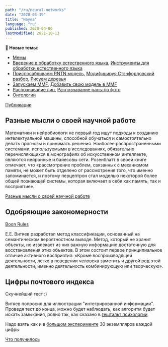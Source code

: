 ```yaml
---
path: "/ru/neural-networks"
date: "2020-03-19"
title: "Наука"
language: "ru"
published: 2020-04-06
lastModified: 2021-10-13
---
```


**📣 Новые темы**:
- [Мемы](/ru/neural-networks/memes)
- [Введение в обработку естественного языка](/ru/neural-networks/nlp-introduction), [Инструменты для обработки естественного языка](/ru/neural-networks/nlp-toolkits)
- [Приспосабливаем RNTN модель](/ru/neural-networks/adapt-rntn-model), [Модифицируя Стэнфордовский разбор](/ru/neural-networks/modifying-stanford-parser), [Рисуем деревья](/ru/neural-networks/visualize-sentence-parse-trees)
- [Запускаем MMF](/ru/neural-networks/mmf), [Добавить свою модель в MMF](/ru/neural-networks/mmf-add-new-model)
- [Распознавание лиц](/ru/neural-networks/face-recognition), [Распознавание расы по фото](/ru/neural-networks/race-recognition)
- [Онтологии](/ru/neural-networks/ontologies)


[Публикации](/ru/neural-networks/publications)

## Разные мысли о своей научной работе

Математики и нейробиологи не первый год ищут подходы к созданию интелектуальной машины,
способной обучаться и самостоятельно делать прогнозы и принимать решения.
Наиболее распространенными системами, используемыми в исследованиях, обязательно перечисляющихся
в монографиях об искусственном интеллекте, являются нейронные и байесовы сети.
Розенблатт в своей книге отмечает, что &#171;рассмотрение проблем, связанных с механизмом памяти,
не может быть отделено от рассмотрения того, что именно запоминается, и поэтому перцептрон стал
моделью некоторой более общей познающей системы, которая включает в себя как память, так и восприятие&#187;.

[Разные мысли о своей научной работе](/ru/neural-networks/roadmap)




## Одобряющие закономерности

[Boon Rules](https://sourceforge.net/projects/boonrules/)

Е.Е. Витяев разработал метод классификации, основанный на семантическом вероятностном выводе.
Метод, который не хранит объекты, но извлекает из них важную информацию достаточную для восстановления этих объектов.
В этом состоит первое принципиальное отличие активного восприятия:
&#171;Кроме воспроизводящей деятельности, легко в поведении человека заметить и другой род этой деятельности,
именно деятельность комбинирующую или творческую&#187;.


## Цифры почтового индекса

Скучнейший тест :)

Витяев попросил для иллюстрации "интегрированной информации".
Проведя тест до конца, можно будет наблюдать, как алгоритм будет искать замыкания, ровно так, как сказано в [гештальт психологии](http://daphne.palomar.edu/design/gestalt.html)

Надо взять как и в [большом эксперименте](http://www.math.nsc.ru/AP/ScientificDiscovery/PDF/natural_classification_systematics_ontology.pdf) 30 экземпляров каждой цифры

[Что получилось](/ru/neural-networks/postal-digits)
